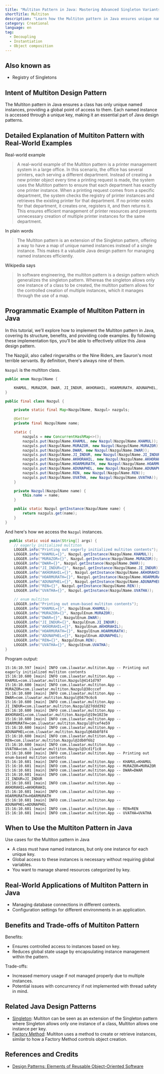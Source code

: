 ```yaml
---
title: "Multiton Pattern in Java: Mastering Advanced Singleton Variants"
shortTitle: Multiton
description: "Learn how the Multiton pattern in Java ensures unique named instances and provides a global access point. Discover implementation tips and code examples."
category: Creational
language: en
tag:
  - Decoupling
  - Instantiation
  - Object composition
---
```


## Also known as

* Registry of Singletons

## Intent of Multiton Design Pattern

The Multiton pattern in Java ensures a class has only unique named instances, providing a global point of access to them. Each named instance is accessed through a unique key, making it an essential part of Java design patterns.

## Detailed Explanation of Multiton Pattern with Real-World Examples

Real-world example

> A real-world example of the Multiton pattern is a printer management system in a large office. In this scenario, the office has several printers, each serving a different department. Instead of creating a new printer object every time a printing request is made, the system uses the Multiton pattern to ensure that each department has exactly one printer instance. When a printing request comes from a specific department, the system checks the registry of printer instances and retrieves the existing printer for that department. If no printer exists for that department, it creates one, registers it, and then returns it. This ensures efficient management of printer resources and prevents unnecessary creation of multiple printer instances for the same department.       

In plain words

> The Multiton pattern is an extension of the Singleton pattern, offering a way to have a map of unique named instances instead of a single instance. This makes it a valuable Java design pattern for managing named instances efficiently.

Wikipedia says

> In software engineering, the multiton pattern is a design pattern which generalizes the singleton pattern. Whereas the singleton allows only one instance of a class to be created, the multiton pattern allows for the controlled creation of multiple instances, which it manages through the use of a map.

## Programmatic Example of Multiton Pattern in Java

In this tutorial, we’ll explore how to implement the Multiton pattern in Java, covering its structure, benefits, and providing code examples. By following these implementation tips, you’ll be able to effectively utilize this Java design pattern.

The Nazgûl, also called ringwraiths or the Nine Riders, are Sauron's most terrible servants. By definition, there's always nine of them.

`Nazgul` is the multiton class.

```java
public enum NazgulName {

    KHAMUL, MURAZOR, DWAR, JI_INDUR, AKHORAHIL, HOARMURATH, ADUNAPHEL, REN, UVATHA
}

public final class Nazgul {

    private static final Map<NazgulName, Nazgul> nazguls;

    @Getter
    private final NazgulName name;

    static {
        nazguls = new ConcurrentHashMap<>();
        nazguls.put(NazgulName.KHAMUL, new Nazgul(NazgulName.KHAMUL));
        nazguls.put(NazgulName.MURAZOR, new Nazgul(NazgulName.MURAZOR));
        nazguls.put(NazgulName.DWAR, new Nazgul(NazgulName.DWAR));
        nazguls.put(NazgulName.JI_INDUR, new Nazgul(NazgulName.JI_INDUR));
        nazguls.put(NazgulName.AKHORAHIL, new Nazgul(NazgulName.AKHORAHIL));
        nazguls.put(NazgulName.HOARMURATH, new Nazgul(NazgulName.HOARMURATH));
        nazguls.put(NazgulName.ADUNAPHEL, new Nazgul(NazgulName.ADUNAPHEL));
        nazguls.put(NazgulName.REN, new Nazgul(NazgulName.REN));
        nazguls.put(NazgulName.UVATHA, new Nazgul(NazgulName.UVATHA));
    }

    private Nazgul(NazgulName name) {
        this.name = name;
    }

    public static Nazgul getInstance(NazgulName name) {
        return nazguls.get(name);
    }
}
```

And here's how we access the `Nazgul` instances.

```java
  public static void main(String[] args) {
    // eagerly initialized multiton
    LOGGER.info("Printing out eagerly initialized multiton contents");
    LOGGER.info("KHAMUL={}", Nazgul.getInstance(NazgulName.KHAMUL));
    LOGGER.info("MURAZOR={}", Nazgul.getInstance(NazgulName.MURAZOR));
    LOGGER.info("DWAR={}", Nazgul.getInstance(NazgulName.DWAR));
    LOGGER.info("JI_INDUR={}", Nazgul.getInstance(NazgulName.JI_INDUR));
    LOGGER.info("AKHORAHIL={}", Nazgul.getInstance(NazgulName.AKHORAHIL));
    LOGGER.info("HOARMURATH={}", Nazgul.getInstance(NazgulName.HOARMURATH));
    LOGGER.info("ADUNAPHEL={}", Nazgul.getInstance(NazgulName.ADUNAPHEL));
    LOGGER.info("REN={}", Nazgul.getInstance(NazgulName.REN));
    LOGGER.info("UVATHA={}", Nazgul.getInstance(NazgulName.UVATHA));

    // enum multiton
    LOGGER.info("Printing out enum-based multiton contents");
    LOGGER.info("KHAMUL={}", NazgulEnum.KHAMUL);
    LOGGER.info("MURAZOR={}", NazgulEnum.MURAZOR);
    LOGGER.info("DWAR={}", NazgulEnum.DWAR);
    LOGGER.info("JI_INDUR={}", NazgulEnum.JI_INDUR);
    LOGGER.info("AKHORAHIL={}", NazgulEnum.AKHORAHIL);
    LOGGER.info("HOARMURATH={}", NazgulEnum.HOARMURATH);
    LOGGER.info("ADUNAPHEL={}", NazgulEnum.ADUNAPHEL);
    LOGGER.info("REN={}", NazgulEnum.REN);
    LOGGER.info("UVATHA={}", NazgulEnum.UVATHA);
}
```

Program output:

```
15:16:10.597 [main] INFO com.iluwatar.multiton.App -- Printing out eagerly initialized multiton contents
15:16:10.600 [main] INFO com.iluwatar.multiton.App -- KHAMUL=com.iluwatar.multiton.Nazgul@4141d797
15:16:10.600 [main] INFO com.iluwatar.multiton.App -- MURAZOR=com.iluwatar.multiton.Nazgul@38cccef
15:16:10.600 [main] INFO com.iluwatar.multiton.App -- DWAR=com.iluwatar.multiton.Nazgul@5679c6c6
15:16:10.600 [main] INFO com.iluwatar.multiton.App -- JI_INDUR=com.iluwatar.multiton.Nazgul@27ddd392
15:16:10.600 [main] INFO com.iluwatar.multiton.App -- AKHORAHIL=com.iluwatar.multiton.Nazgul@19e1023e
15:16:10.600 [main] INFO com.iluwatar.multiton.App -- HOARMURATH=com.iluwatar.multiton.Nazgul@7cef4e59
15:16:10.600 [main] INFO com.iluwatar.multiton.App -- ADUNAPHEL=com.iluwatar.multiton.Nazgul@64b8f8f4
15:16:10.600 [main] INFO com.iluwatar.multiton.App -- REN=com.iluwatar.multiton.Nazgul@2db0f6b2
15:16:10.600 [main] INFO com.iluwatar.multiton.App -- UVATHA=com.iluwatar.multiton.Nazgul@3cd1f1c8
15:16:10.600 [main] INFO com.iluwatar.multiton.App -- Printing out enum-based multiton contents
15:16:10.601 [main] INFO com.iluwatar.multiton.App -- KHAMUL=KHAMUL
15:16:10.601 [main] INFO com.iluwatar.multiton.App -- MURAZOR=MURAZOR
15:16:10.601 [main] INFO com.iluwatar.multiton.App -- DWAR=DWAR
15:16:10.601 [main] INFO com.iluwatar.multiton.App -- JI_INDUR=JI_INDUR
15:16:10.601 [main] INFO com.iluwatar.multiton.App -- AKHORAHIL=AKHORAHIL
15:16:10.601 [main] INFO com.iluwatar.multiton.App -- HOARMURATH=HOARMURATH
15:16:10.601 [main] INFO com.iluwatar.multiton.App -- ADUNAPHEL=ADUNAPHEL
15:16:10.601 [main] INFO com.iluwatar.multiton.App -- REN=REN
15:16:10.601 [main] INFO com.iluwatar.multiton.App -- UVATHA=UVATHA
```

## When to Use the Multiton Pattern in Java

Use cases for the Multiton pattern in Java

* A class must have named instances, but only one instance for each unique key.
* Global access to these instances is necessary without requiring global variables.
* You want to manage shared resources categorized by key.

## Real-World Applications of Multiton Pattern in Java

* Managing database connections in different contexts.
* Configuration settings for different environments in an application.

## Benefits and Trade-offs of Multiton Pattern

Benefits:

* Ensures controlled access to instances based on key.
* Reduces global state usage by encapsulating instance management within the pattern.

Trade-offs:

* Increased memory usage if not managed properly due to multiple instances.
* Potential issues with concurrency if not implemented with thread safety in mind.

## Related Java Design Patterns

* [Singleton](https://java-design-patterns.com/patterns/singleton/): Multiton can be seen as an extension of the Singleton pattern where Singleton allows only one instance of a class, Multiton allows one instance per key.
* [Factory Method](https://java-design-patterns.com/patterns/factory-method/): Multiton uses a method to create or retrieve instances, similar to how a Factory Method controls object creation.

## References and Credits

* [Design Patterns: Elements of Reusable Object-Oriented Software](https://amzn.to/3w0pvKI)
